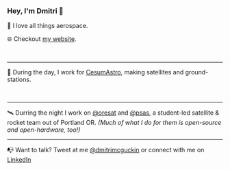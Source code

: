 ### Hey, I'm Dmitri 👋

🚀 I love all things aerospace.

🌐 Checkout [my website](https://dmitrimcguckin.com).

&nbsp;

***

📡 During the day, I work for [CesumAstro](https://www.cesiumastro.com/), making satellites and ground-stations.

&nbsp;

***

🛰️ Durring the night I work on [@oresat](https://github.com/oresat) and [@psas](https://github.com/psas), a student-led satellite & rocket team out of Portland OR. *(Much of what I do for them is open-source and open-hardware, too!)*

***

📭 Want to talk? Tweet at me [@dmitrimcguckin](https://twitter.com/DmitriMcguckin) or connect with me on [LinkedIn](https://www.linkedin.com/in/dmitrimcguckin/)
